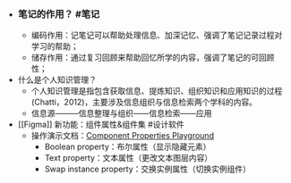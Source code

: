 - ### 笔记的作用？ #笔记
	- 编码作用：记笔记可以帮助处理信息、加深记忆、强调了笔记记录过程对学习的帮助；
	- 储存作用：通过复习回顾来帮助回忆所学的内容，强调了笔记的可回顾性；
- 什么是个人知识管理？
	- 个人知识管理是指包含获取信息、提炼知识、组织知识和应用知识的过程(Chatti，2012)，主要涉及信息组织与信息检索两个学科的内容。
	- 信息源———信息整理与组织——信息检索——应用
- [[Figma]] 新功能：组件属性&组件集 #设计软件
	- 操作演示文档：[Component Properties Playground](https://www.figma.com/community/file/1100581138025393004)
		- Boolean property：布尔属性（显示隐藏元素）
		- Text property：文本属性（更改文本图层内容）
		- Swap instance property：交换实例属性（切换实例组件）